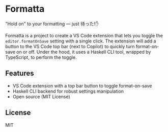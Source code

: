 # Formatta

"Hold on" to your formatting — just 待った!✋

Formatta is a project to create a VS Code extension that lets you toggle the `editor.formatOnSave` setting with a single click.
The extension will add a button to the VS Code top bar (next to Copilot) to quickly turn format-on-save on or off. Under the hood, it uses a Haskell CLI tool, wrapped by TypeScript, to perform the toggle.

## Features

- VS Code extension with a top bar button to toggle format-on-save
- Haskell CLI backend for robust settings manipulation
- Open source (MIT License)

## License

MIT
